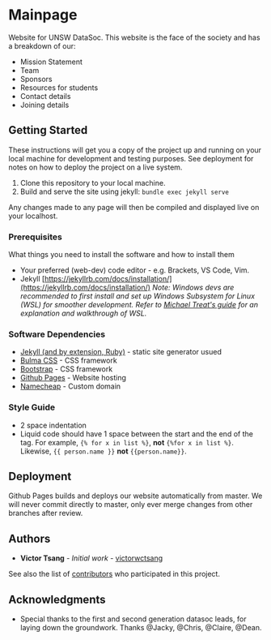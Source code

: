 # Mainpage

Website for UNSW DataSoc. This website is the face of the society and has a breakdown of our:
* Mission Statement
* Team
* Sponsors
* Resources for students
* Contact details
* Joining details

## Getting Started

These instructions will get you a copy of the project up and running on your local machine for development and testing purposes. See deployment for notes on how to deploy the project on a live system.

1. Clone this repository to your local machine.
2. Build and serve the site using jekyll: `bundle exec jekyll serve`

Any changes made to any page will then be compiled and displayed live on your localhost. 

### Prerequisites

What things you need to install the software and how to install them

* Your preferred (web-dev) code editor - e.g. Brackets, VS Code, Vim.
* Jekyll [https://jekyllrb.com/docs/installation/](https://jekyllrb.com/docs/installation/)
  *Note: Windows devs are recommended to first install and set up Windows Subsystem for Linux (WSL) for smoother development. Refer to [Michael Treat's guide](https://github.com/michaeltreat/Windows-Subsystem-For-Linux-Setup-Guide) for an explanation and walkthrough of WSL.*

### Software Dependencies

* [Jekyll (and by extension, Ruby)](https://jekyllrb.com/) - static site generator usued
* [Bulma CSS](https://bulma.io/) - CSS framework
* [Bootstrap](https://getbootstrap.com/) - CSS framework
* [Github Pages](https://pages.github.com/) - Website hosting
* [Namecheap](https://www.namecheap.com/) - Custom domain

### Style Guide

* 2 space indentation
* Liquid code should have 1 space between the start and the end of the tag. For example, `{% for x in list %}`, **not** `{%for x in list %}`. Likewise, `{{ person.name }}` **not** `{{person.name}}`.

## Deployment

Github Pages builds and deploys our website automatically from master. We will never commit directly to master, only ever merge changes from other branches after review.

## Authors

* **Victor Tsang** - *Initial work* - [victorwctsang](https://github.com/victorwctsang)

See also the list of [contributors](https://github.com/your/project/contributors) who participated in this project.

## Acknowledgments

* Special thanks to the first and second generation datasoc leads, for laying down the groundwork. Thanks @Jacky, @Chris, @Claire, @Dean.
